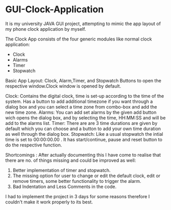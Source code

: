 # GUI-Clock-Application
It is my university JAVA GUI project, attempting to mimic the app layout of my phone clock application by myself.

The Clock App consists of the four generic modules like normal clock application:
* Clock
* Alarms
* Timer
* Stopwatch

Basic App Layout: 
Clock, Alarm,Timer, and Stopwatch Buttons to open the respective window.Clock window is opened by default.

Clock: 
Contains the digital clock, time is set-up according to the time of the system.
Has a button to add additional timezone if you want through a dialog box and you can select a time zone from combo-box and add the new time zone.
Alarms: 
You can add set alarms by the given add button wich opens the dialog box, and by selecting the time, HH:MM:SS and will be add to the alarms list.
Timer: 
There are are 3 time durations are given by default which you can choose and a button to add your own time duration as well through the dialog box.
Stopwatch: 
Like a usual stopwatch the intial time is set to 00:00:00.00 . It has start/continue, pause and reset button to do the respective function.

Shortcomings : 
After actually documenting this I have come to realise that there are no. of things missing and could be improved as well: 
1. Better implementation of timer and stopwatch.
2. The missing option for user to change or edit the default clock, edit or remove timers, some better functionality to trigger the alarm.
3. Bad Indentation and Less Comments in the code.

I had to implement the project in 3 days for some reasons therefore I couldn't make it work properly to its best.



